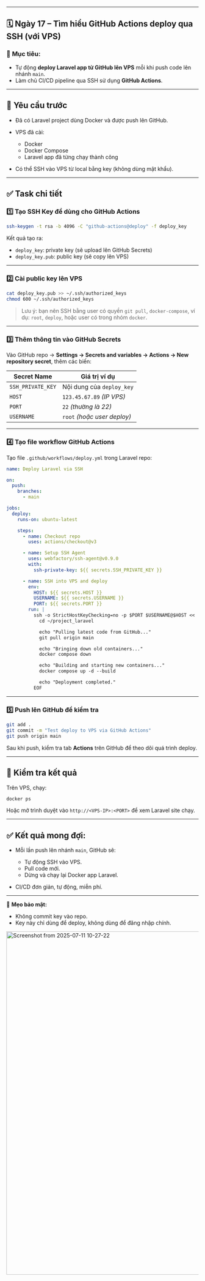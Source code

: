 

---

## 🗓 **Ngày 17 – Tìm hiểu GitHub Actions deploy qua SSH (với VPS)**

### 🎯 **Mục tiêu:**

* Tự động **deploy Laravel app từ GitHub lên VPS** mỗi khi push code lên nhánh `main`.
* Làm chủ CI/CD pipeline qua SSH sử dụng **GitHub Actions**.

---

## 🔧 **Yêu cầu trước**

* Đã có Laravel project dùng Docker và được push lên GitHub.
* VPS đã cài:

  * Docker
  * Docker Compose
  * Laravel app đã từng chạy thành công
* Có thể SSH vào VPS từ local bằng key (không dùng mật khẩu).

---

## ✅ **Task chi tiết**

### 1️⃣ **Tạo SSH Key để dùng cho GitHub Actions**

```bash
ssh-keygen -t rsa -b 4096 -C "github-actions@deploy" -f deploy_key
```

Kết quả tạo ra:

* `deploy_key`: private key (sẽ upload lên GitHub Secrets)
* `deploy_key.pub`: public key (sẽ copy lên VPS)

---

### 2️⃣ **Cài public key lên VPS**

```bash
cat deploy_key.pub >> ~/.ssh/authorized_keys
chmod 600 ~/.ssh/authorized_keys
```

> Lưu ý: bạn nên SSH bằng user có quyền `git pull`, `docker-compose`, ví dụ: `root`, `deploy`, hoặc user có trong nhóm `docker`.

---

### 3️⃣ **Thêm thông tin vào GitHub Secrets**

Vào GitHub repo → **Settings → Secrets and variables → Actions → New repository secret**, thêm các biến:

| Secret Name       | Giá trị ví dụ               |
| ----------------- | --------------------------- |
| `SSH_PRIVATE_KEY` | Nội dung của `deploy_key`   |
| `HOST`            | `123.45.67.89` *(IP VPS)*   |
| `PORT`            | `22` *(thường là 22)*       |
| `USERNAME`        | `root` *(hoặc user deploy)* |

---

### 4️⃣ **Tạo file workflow GitHub Actions**

Tạo file `.github/workflows/deploy.yml` trong Laravel repo:

```yaml
name: Deploy Laravel via SSH

on:
  push:
    branches:
      - main

jobs:
  deploy:
    runs-on: ubuntu-latest

    steps:
      - name: Checkout repo
        uses: actions/checkout@v3

      - name: Setup SSH Agent
        uses: webfactory/ssh-agent@v0.9.0
        with:
          ssh-private-key: ${{ secrets.SSH_PRIVATE_KEY }}

      - name: SSH into VPS and deploy
        env:
          HOST: ${{ secrets.HOST }}
          USERNAME: ${{ secrets.USERNAME }}
          PORT: ${{ secrets.PORT }}
        run: |
          ssh -o StrictHostKeyChecking=no -p $PORT $USERNAME@$HOST << 'EOF'
            cd ~/project_laravel

            echo "Pulling latest code from GitHub..."
            git pull origin main

            echo "Bringing down old containers..."
            docker compose down

            echo "Building and starting new containers..."
            docker compose up -d --build

            echo "Deployment completed."
          EOF

```

---

### 5️⃣ **Push lên GitHub để kiểm tra**

```bash
git add .
git commit -m "Test deploy to VPS via GitHub Actions"
git push origin main
```

Sau khi push, kiểm tra tab **Actions** trên GitHub để theo dõi quá trình deploy.

---

## 🧪 Kiểm tra kết quả

Trên VPS, chạy:

```bash
docker ps
```

Hoặc mở trình duyệt vào `http://<VPS-IP>:<PORT>` để xem Laravel site chạy.

---

## ✅ Kết quả mong đợi:

* Mỗi lần push lên nhánh `main`, GitHub sẽ:

  * Tự động SSH vào VPS.
  * Pull code mới.
  * Dừng và chạy lại Docker app Laravel.
* CI/CD đơn giản, tự động, miễn phí.

---

📌 **Mẹo bảo mật:**

* Không commit key vào repo.
* Key này chỉ dùng để deploy, không dùng để đăng nhập chính.

<img width="1775" height="897" alt="Screenshot from 2025-07-11 10-27-22" src="https://github.com/user-attachments/assets/b8045e72-8dbc-4a26-83cf-b3e1b095d59e" />
